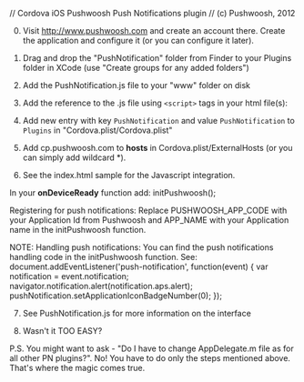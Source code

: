 // Cordova iOS Pushwoosh Push Notifications plugin
// (c) Pushwoosh, 2012

0. Visit http://www.pushwoosh.com and create an account there. Create the application and configure it (or you can configure it later).

1. Drag and drop the "PushNotification" folder from Finder to your Plugins folder in XCode (use "Create groups for any added folders")

2. Add the PushNotification.js file to your "www" folder on disk

3. Add the reference to the .js file using `<script>` tags in your html file(s):
	<script type="text/javascript" charset="utf-8" src="PushNotification.js"></script>

4. Add new entry with key `PushNotification` and value `PushNotification` to `Plugins` in "Cordova.plist/Cordova.plist"

5. Add cp.pushwoosh.com to <strong>hosts</strong> in Cordova.plist/ExternalHosts (or you can simply add wildcard *).

6. See the index.html sample for the Javascript integration.

In your <b>onDeviceReady</b> function add:
initPushwoosh();

Registering for push notifications:
Replace PUSHWOOSH_APP_CODE with your Application Id from Pushwoosh and APP_NAME with your Application name in the initPushwoosh function.

NOTE: Handling push notifications:
You can find the push notifications handling code in the initPushwoosh function. See:
document.addEventListener('push-notification', function(event) {
						  var notification = event.notification;
						  navigator.notification.alert(notification.aps.alert);
						  pushNotification.setApplicationIconBadgeNumber(0);
						  });


7. See PushNotification.js for more information on the interface

8. Wasn't it TOO EASY?

P.S. You might want to ask - "Do I have to change AppDelegate.m file as for all other PN plugins?".
No! You have to do only the steps mentioned above. That's where the magic comes true.